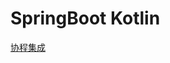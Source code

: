 # SpringBoot Kotlin

[协程集成](https://docs.spring.io/spring-framework/docs/5.2.0.RELEASE/spring-framework-reference/languages.html#coroutines)
